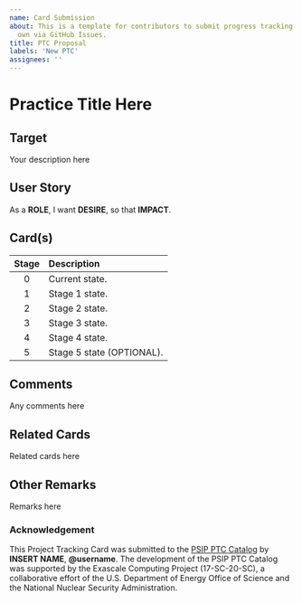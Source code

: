 ```yaml
---
name: Card Submission
about: This is a template for contributors to submit progress tracking cards of their
  own via GitHub Issues.
title: PTC Proposal
labels: 'New PTC'
assignees: ''
---
```

<!-- Add any necessary metadata for this card (e.g., category) -->
[metadata:tags]: - "bssw-psip-ptc"
# Practice Title Here

<!-- 
Suggest a short name that covers the topic of your card (like "Unit Testing"). 
-->

## Target

<!-- 
Provide a brief description of the goal (target) that a user is trying to reach with this card. 
-->

Your description here

## User Story

<!-- 
Next, provide one or more **user stories** that explain the context of this goal.
A user story is a statement that can be phrased as "As a _____, I want _____ so that _____." 
-->

As a **ROLE**, I want **DESIRE**, so that **IMPACT**.

## Card(s)

<!-- 
Provide one or more cards to help a prospective user measure progress towards the goal (such as adopting a new practice or technology). A progress tracking card consists of a numbered list, where the numbers represent a set of scores (often from zero to five), and each item in the list is a qualitative description that illustrates what it means to reach that score. Zero should represent a starting state, and the highest number should represent fully achieving the goal.

Example:
0. Little or no independent testing. Functional testing via users.
1. Independent functional testing of primary capabilities.
2. Primary functional testing, some unit test coverage.
3. Comprehensive unit testing, primary functional testing.
4. Comprehensive unit testing, functional testing for documented use cases.
5. Comprehensive unit, use case functional testing; test coverage commitment. 
-->

| Stage         | Description |
| :-------------: | :------------- |
| 0 | Current state. |
| 1 | Stage 1 state. |
| 2 | Stage 2 state. |
| 3 | Stage 3 state. |
| 4 | Stage 4 state. |
| 5 | Stage 5 state (OPTIONAL). |

## Comments
<!-- 
Here you may add any additional comments to help the reader use your item in the catalog, such as definitions or links to helpful material.
-->

Any comments here

## Related Cards
<!-- 
If you know of any existing cards which relate to this card (or would like to suggest cards that should be created), list them here.
-->

Related cards here

## Other Remarks

<!-- 
If you have any other remarks or points of discussion that you want to raise in this GitHub Issue (e.g. "Is there a better way to phrase my user story?", feel free to those here. 
-->

Remarks here

### Acknowledgement

<!--
Please add your name and/or GitHub username to this acknowledgement section.
-->
This Project Tracking Card was submitted to the
[PSIP PTC Catalog](https://bssw-psip.github.io/ptc-catalog/) by
**INSERT NAME**, **@username**.
The development of the PSIP PTC Catalog was supported by the Exascale Computing Project
(17-SC-20-SC), a collaborative effort of the U.S. Department of Energy Office
of Science and the National Nuclear Security Administration.
